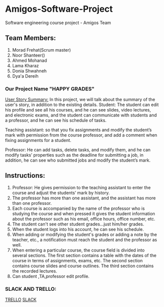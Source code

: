 # Amigos-Software-Project
Software engineering course project - Amigos Team
## Team Members: 
1. Morad Frehat(Scrum master)
2. Noor Shanteer()
3. Ahmed Mohanad
4. Lama Kharaz
5. Donia Shwahneh
6. Dya'a Dereih

### Our Project Name "HAPPY GRADES" ###
  [User Story Summary:](#lines)
 In this project, we will talk about the summary of the user's story, in addition to the existing details.
 Student: The student can edit his profile and see all his courses, and he can see slides, video lectures, and electronic exams, and the student can communicate with students and a professor, and he can see his schedule of tasks.


Teaching assistant: so that you fix assignments and modify the student’s mark with permission from the course professor, and add a comment when fixing assignments for a student.

Professor: He can add tasks, delete tasks, and modify them, and he can modify tasks’ properties such as the deadline for submitting a job, in addition, he can see who submitted jobs and modify the student’s mark.

## Instructions:
1. Professor: He gives permission to the teaching assistant to enter the course and adjust the students’ mark by history.
2. The professor has more than one assistant, and the assistant has more than one professor.
3. Each course is accompanied by the name of the professor who is studying the course and when pressed it gives the student information about the professor such as his email, office hours, office number, etc.
4. The student can't see other student grades...just him/her grades.
5. When the student logs into his account, he can see his schedule.
6. When adding or modifying the student's grades or adding a note by the teacher, etc., a notification must reach the student and the professor as well.
7. When entering a particular course, the course field is divided into several sections. The first section contains a table with the dates of the course in terms of assignments, exams, etc. The second section contains course slides and course outlines. The third section contains the recorded lectures.
8. Can student ,TA,professor edit profile.

### SLACK AND TRELLO: ###
[TRELLO](https://trello.com/amigos_workspace/home)
[SLACK](https://amigosteamworkspace.slack.com/archives/C02H9HTR6GJ)
